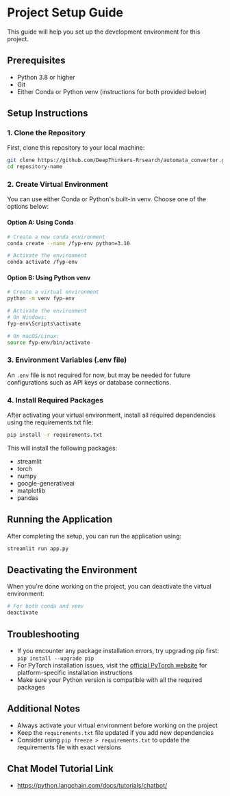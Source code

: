 # Project Setup Guide

This guide will help you set up the development environment for this project.

## Prerequisites

- Python 3.8 or higher
- Git
- Either Conda or Python venv (instructions for both provided below)

## Setup Instructions

### 1. Clone the Repository

First, clone this repository to your local machine:

```bash
git clone https://github.com/DeepThinkers-Rrsearch/automata_convertor.git
cd repository-name
```

### 2. Create Virtual Environment

You can use either Conda or Python's built-in venv. Choose one of the options below:

#### Option A: Using Conda

```bash
# Create a new conda environment
conda create --name /fyp-env python=3.10

# Activate the environment
conda activate /fyp-env
```

#### Option B: Using Python venv

```bash
# Create a virtual environment
python -m venv fyp-env

# Activate the environment
# On Windows:
fyp-env\Scripts\activate

# On macOS/Linux:
source fyp-env/bin/activate
```

### 3. Environment Variables (.env file)

An `.env` file is not required for now, but may be needed for future configurations such as API keys or database connections.

### 4. Install Required Packages

After activating your virtual environment, install all required dependencies using the requirements.txt file:

```bash
pip install -r requirements.txt
```

This will install the following packages:

- streamlit
- torch
- numpy
- google-generativeai
- matplotlib
- pandas

## Running the Application

After completing the setup, you can run the application using:

```bash
streamlit run app.py
```

## Deactivating the Environment

When you're done working on the project, you can deactivate the virtual environment:

```bash
# For both conda and venv
deactivate
```

## Troubleshooting

- If you encounter any package installation errors, try upgrading pip first: `pip install --upgrade pip`
- For PyTorch installation issues, visit the [official PyTorch website](https://pytorch.org/) for platform-specific installation instructions
- Make sure your Python version is compatible with all the required packages

## Additional Notes

- Always activate your virtual environment before working on the project
- Keep the `requirements.txt` file updated if you add new dependencies
- Consider using `pip freeze > requirements.txt` to update the requirements file with exact versions

## Chat Model Tutorial Link

- https://python.langchain.com/docs/tutorials/chatbot/
